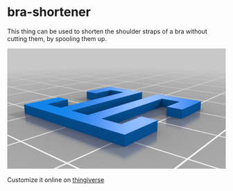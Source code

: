 # bra-shortener

This thing can be used to shorten the shoulder straps of a bra without cutting them, by spooling them up.

![](bra-shortener.png)

Customize it online on [thingiverse](https://www.thingiverse.com/thing:6017800)
